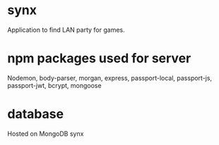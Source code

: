 # synx
Application to find LAN party for games.


# npm packages used for server
Nodemon, body-parser, morgan, express, passport-local, passport-js, passport-jwt, bcrypt, mongoose

# database
Hosted on MongoDB synx
